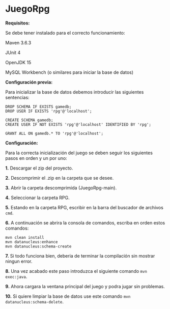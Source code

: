 # JuegoRpg

**Requisitos:**

Se debe tener instalado para el correcto funcionamiento:

Maven 3.6.3

JUnit 4

OpenJDK 15

MySQL Workbench (o similares para iniciar la base de datos)

**Configuración previa:**

Para inicializar la base de datos debemos introducir las siguientes sentencias:
```
DROP SCHEMA IF EXISTS gamedb;
DROP USER IF EXISTS 'rpg'@'localhost';

CREATE SCHEMA gamedb;
CREATE USER IF NOT EXISTS 'rpg'@'localhost' IDENTIFIED BY 'rpg';

GRANT ALL ON gamedb.* TO 'rpg'@'localhost';
```
**Configuración:**

 Para la correcta inicialización del juego se deben seguir los siguientes pasos en orden y un por uno:

**1.** Descargar el zip del proyecto.

**2.** Descomprimir el .zip en la carpeta que se desee.

**3.** Abrir la carpeta descomprimida (JuegoRpg-main).

**4.** Seleccionar la carpeta RPG.

**5.** Estando en la carpeta RPG, escribir en la barra del buscador de archivos ```cmd```.

**6.** A continuación se abrira la consola de comandos, escriba en orden estos comandos: 
```
mvn clean install 
mvn datanucleus:enhance 
mvn datanucleus:schema-create 
```

**7.** Si todo funciona bien, deberia de terminar la compilación sin mostrar ningun error.

**8.** Una vez acabado este paso introduzca el siguiente comando ```mvn exec:java```.

**9.** Ahora cargara la ventana principal del juego y podra jugar sin problemas.

**10.** Si quiere limpiar la base de datos use este comando ```mvn datanucleus:schema-delete```.
